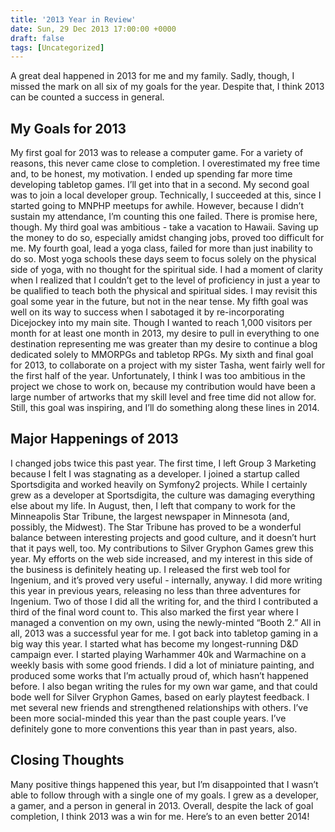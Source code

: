 ```yaml
---
title: '2013 Year in Review'
date: Sun, 29 Dec 2013 17:00:00 +0000
draft: false
tags: [Uncategorized]
---
```


A great deal happened in 2013 for me and my family. Sadly, though, I missed the mark on all six of my goals for the year. Despite that, I think 2013 can be counted a success in general.

My Goals for 2013
-----------------

My first goal for 2013 was to release a computer game. For a variety of reasons, this never came close to completion. I overestimated my free time and, to be honest, my motivation. I ended up spending far more time developing tabletop games. I’ll get into that in a second. My second goal was to join a local developer group. Technically, I succeeded at this, since I started going to MNPHP meetups for awhile. However, because I didn’t sustain my attendance, I’m counting this one failed. There is promise here, though. My third goal was ambitious - take a vacation to Hawaii. Saving up the money to do so, especially amidst changing jobs, proved too difficult for me. My fourth goal, lead a yoga class, failed for more than just inability to do so. Most yoga schools these days seem to focus solely on the physical side of yoga, with no thought for the spiritual side. I had a moment of clarity when I realized that I couldn’t get to the level of proficiency in just a year to be qualified to teach both the physical and spiritual sides. I may revisit this goal some year in the future, but not in the near tense. My fifth goal was well on its way to success when I sabotaged it by re-incorporating Dicejockey into my main site. Though I wanted to reach 1,000 visitors per month for at least one month in 2013, my desire to pull in everything to one destination representing me was greater than my desire to continue a blog dedicated solely to MMORPGs and tabletop RPGs. My sixth and final goal for 2013, to collaborate on a project with my sister Tasha, went fairly well for the first half of the year. Unfortunately, I think I was too ambitious in the project we chose to work on, because my contribution would have been a large number of artworks that my skill level and free time did not allow for. Still, this goal was inspiring, and I’ll do something along these lines in 2014.

Major Happenings of 2013
------------------------

I changed jobs twice this past year. The first time, I left Group 3 Marketing because I felt I was stagnating as a developer. I joined a startup called Sportsdigita and worked heavily on Symfony2 projects. While I certainly grew as a developer at Sportsdigita, the culture was damaging everything else about my life. In August, then, I left that company to work for the Minneapolis Star Tribune, the largest newspaper in Minnesota (and, possibly, the Midwest). The Star Tribune has proved to be a wonderful balance between interesting projects and good culture, and it doesn’t hurt that it pays well, too. My contributions to Silver Gryphon Games grew this year. My efforts on the web side increased, and my interest in this side of the business is definitely heating up. I released the first web tool for Ingenium, and it’s proved very useful - internally, anyway. I did more writing this year in previous years, releasing no less than three adventures for Ingenium. Two of those I did all the writing for, and the third I contributed a third of the final word count to. This also marked the first year where I managed a convention on my own, using the newly-minted “Booth 2.” All in all, 2013 was a successful year for me. I got back into tabletop gaming in a big way this year. I started what has become my longest-running D&D campaign ever. I started playing Warhammer 40k and Warmachine on a weekly basis with some good friends. I did a lot of miniature painting, and produced some works that I’m actually proud of, which hasn’t happened before. I also began writing the rules for my own war game, and that could bode well for Silver Gryphon Games, based on early playtest feedback. I met several new friends and strengthened relationships with others. I’ve been more social-minded this year than the past couple years. I’ve definitely gone to more conventions this year than in past years, also.

Closing Thoughts
----------------

Many positive things happened this year, but I’m disappointed that I wasn’t able to follow through with a single one of my goals. I grew as a developer, a gamer, and a person in general in 2013. Overall, despite the lack of goal completion, I think 2013 was a win for me. Here’s to an even better 2014!
